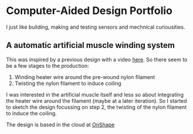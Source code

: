 # Computer-Aided Design Portfolio

I just like building, making and testing sensors and mechnical curiousities. 

## A automatic artificial muscle winding system

This was inspired by a previous design with a video [here](https://www.youtube.com/watch?v=iMMGfzYXwAU). So there seem to be a few stages to the production: 

1. Winding heater wire around the pre-wound nylon filament
2. Twisting the nylon filament to induce coiling

I was interested in the artificial muscle itself and less so about integrating the heater wire around the filament (maybe at a later iteration). So I started to sketch the design focussing on step 2, the twisting of the nylon filament to induce the coiling. 

The design is based in the cloud at [OnShape](https://cad.onshape.com/documents/d8cfb3fe114fd1b4f46390e4/w/83a8605fd9dbd7406fb6c8f0/e/be26834f6866e28efb1d0bc9)


